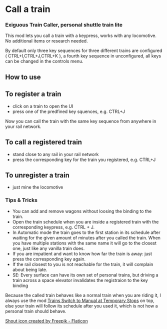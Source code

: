 # Call a train
### Exiguous Train Caller, personal shuttle train lite
This mod lets you call a train with a keypress, works with any locomotive.
No additional items or research needed.

By default only three key sequences for three different trains are configured ( CTRL+I,CTRL+J,CTRL+K ), a fourth key sequence in unconfigured, all keys can be changed in the controls menu.

## How to use

## To register a train

* click on a train to open the UI
* press one of the predfined key squences, e.g. CTRL+J

Now you can call the train with the same key sequence from anywhere in your rail network. 

## To call a registered train

* stand close to any rail in your rail network
* press the corresponding key for the train you registered, e.g. CTRL+J

## To unregister a train

* just mine the locomotive

### Tips & Tricks

* You can add and remove wagons without loosing the binding to the train.
* Open the train schedule when you are inside a registered train with the corresponding keypress, e.g. CTRL + J.
* In Automatic mode the train goes to the first station in its schedule after waiting for the given amount of minutes after you called the train. When you have multiple stations with the same name it will go to the closest one, just like any vanilla train does.
* If you are impatient and want to know how far the train is away: just press the corresponding key again.
* If the rail closest to you is not reachable for the train, it will complain about being late.
* SE: Every surface can have its own set of personal trains, but driving a train across a space elevator invalidates the registraion to the key binding

Because the called train behaves like a normal train when you are riding it, I always use the mod [Trains Switch to Manual at Temporary Stops](https://mods.factorio.com/mod/manual-trains-at-temp-stops) on top, else your train will follow its schedule after you used it, which is not how a personal train should behave.

[Shout icon created by Freepik - Flaticon](https://www.flaticon.com/free-icons/shout)
